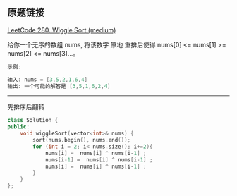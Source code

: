 ## 原题链接

[LeetCode 280. Wiggle Sort (medium)](https://leetcode-cn.com/problems/wiggle-sort/)

给你一个无序的数组 nums, 将该数字 原地 重排后使得 nums[0] <= nums[1] >= nums[2] <= nums[3]...。


```cpp
示例:

输入: nums = [3,5,2,1,6,4]
输出: 一个可能的解答是 [3,5,1,6,2,4]
```

---

先排序后翻转

```cpp
class Solution {
public:
    void wiggleSort(vector<int>& nums) {
        sort(nums.begin(), nums.end());
        for (int i = 2; i< nums.size(); i+=2){
            nums[i] =  nums[i] ^ nums[i-1] ;
            nums[i-1] =  nums[i] ^ nums[i-1] ;
            nums[i] =  nums[i] ^ nums[i-1] ;
        }
    }
};
```
